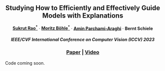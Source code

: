 <p align="center">
<h2 align="center">
Studying How to Efficiently and Effectively Guide Models with Explanations
</h2>

<p align="center">
<a href="https://sukrutrao.github.io"><strong>Sukrut Rao<sup>*</sup></strong></a>
·
<a href="https://www.mpi-inf.mpg.de/departments/computer-vision-and-machine-learning/people/moritz-boehle/"><strong>Moritz Böhle<sup>*</sup></strong></a>
·
<a href="https://www.linkedin.com/in/amin-parchami"><strong>Amin Parchami-Araghi</strong></a>
·
<a><strong>Bernt Schiele</strong></a>
</p>
  
<h5 align="center">
IEEE/CVF International Conference on Computer Vision (ICCV) 2023
</h5>
  
<h3 align="center">
<a href="https://openaccess.thecvf.com/content/ICCV2023/html/Rao_Studying_How_to_Efficiently_and_Effectively_Guide_Models_with_Explanations_ICCV_2023_paper.html">Paper</a>
|
<a href="https://www.youtube.com/watch?v=g9tKVe3fEcQ&pp=ygUKc3VrcnV0IHJhbw%3D%3D">Video</a>
</h3>
</p>

Code coming soon.
